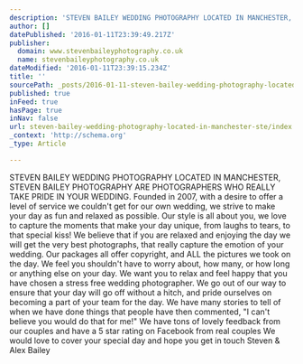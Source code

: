 ```yaml
---
description: 'STEVEN BAILEY WEDDING PHOTOGRAPHY LOCATED IN MANCHESTER, STEVEN BAILEY PHOTOGRAPHY ARE PHOTOGRAPHERS WHO REALLY TAKE PRIDE IN YOUR WEDDING. Founded in 2007, wit'
author: []
datePublished: '2016-01-11T23:39:49.217Z'
publisher:
  domain: www.stevenbaileyphotography.co.uk
  name: stevenbaileyphotography.co.uk
dateModified: '2016-01-11T23:39:15.234Z'
title: ''
sourcePath: _posts/2016-01-11-steven-bailey-wedding-photography-located-in-manchester-ste.md
published: true
inFeed: true
hasPage: true
inNav: false
url: steven-bailey-wedding-photography-located-in-manchester-ste/index.html
_context: 'http://schema.org'
_type: Article

---
```

STEVEN BAILEY WEDDING PHOTOGRAPHY LOCATED IN MANCHESTER, STEVEN BAILEY PHOTOGRAPHY ARE PHOTOGRAPHERS WHO REALLY TAKE PRIDE IN YOUR WEDDING. Founded in 2007, with a desire to offer a level of service we couldn't get for our own wedding, we strive to make your day as fun and relaxed as possible.  Our style is all about you, we love to capture the moments that make your day unique, from laughs to tears, to that special kiss! We believe that if you are relaxed and enjoying the day we will get the very best photographs, that really capture the emotion of your wedding. Our packages all offer copyright, and ALL the pictures we took on the day. We feel you shouldn't have to worry about, how many, or how long or anything else on your day. We want you to relax and feel happy that you have chosen a stress free wedding photographer.  We go out of our way to ensure that your day will go off without a hitch, and pride ourselves on becoming a part of your team for the day. We have many stories to tell of when we have done things that people have then commented, "I can't believe you would do that for me!" We have tons of lovely feedback from our couples and have a 5 star rating on Facebook from real couples  We would love to cover your special day and hope you get in touch    Steven & Alex Bailey